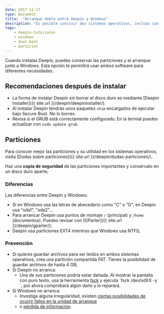 ```yaml
---
date: 2017-11-17
type: Document
title:  "Arranque doble entre Deepin y Windows"
description: "Es posible convivir dos sistemas operativos, incluso con Secure Boot."
tags:
    - deepin-tutoriales
    - windows
    - dual-boot
    - particion
---
```


Cuando instalas Deepin, puedes conservar las particiones y el arranque junto a Windows. Esta opción te permitirá usar ambos software para diferentes necesidades.

## Recomendaciones después de instalar
* La forma de instalar Deepin sin borrar el disco duro es mediante [Deepin Installer]({{ site.url }}/deepin/deepininstaller/).
* Al instalar Deepin tendrás unos paquetes `shim` encargados de ejecutar bajo Secure Boot. No lo borres.
* Revisa si el GRUB está correctamente configurado. En la termial puedes actualizar con `sudo update grub`.

## Particiones
Para conocer mejor las particiones y su utilidad en los sistemas operativos, visita [Dudas sobre particiones]({{ site.url }}/deepin/dudas-particiones/).

Haz una **copia de seguridad** de las particiones importantes y consérvalo en un disco duro aparte;

### Diferencias
Las diferencias entre Deepin y Windows:
* Si en Windows usa las letras de abecedario como "C" o "D", en Deepin usa "sda1", "sda2"...
* Para arrancar Deepin usa puntos de montaje `/` (principal) y `/home` (documentos). Puedes revisar con [GParter]({{ site.url }}/deepin/gparter/);
* Deepin usa particiones EXT4 mientras que Windows usa NTFS;

### Prevención
* Si quieres guardar archivos para ser leídos en ambos sistemas operativos, crea una partición compartida FAT. Tienes la posibilidad de guardar archivos de hasta 4 GB;
* Si Deepin no arranca:
  - Una de sus particiones podría estar dañada. Al mostrar la pantalla con puro texto, usa la herramienta [fsck](https://es.wikipedia.org/wiki/Fsck) y ejecuta ´fsck /dev/sdXX -y´, por ahora comprobará algún daño y lo reparará.
* Si Windows no arranca:
  - Investiga alguna irregularidad, existen [ciertas posibilidades de ocurrir fallos en la unidad de arranque](http://www.muylinux.com/2016/08/05/windows-10-anniversary-update/)
  - o [pérdida de información](https://www.fayerwayer.com/2017/09/bug-de-windows-10-causa-perdida-de-archivos-en-dispositivos-android/).
